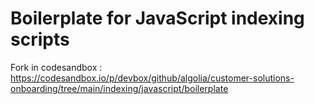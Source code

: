 Boilerplate for JavaScript indexing scripts
===============================================

Fork in codesandbox : https://codesandbox.io/p/devbox/github/algolia/customer-solutions-onboarding/tree/main/indexing/javascript/boilerplate